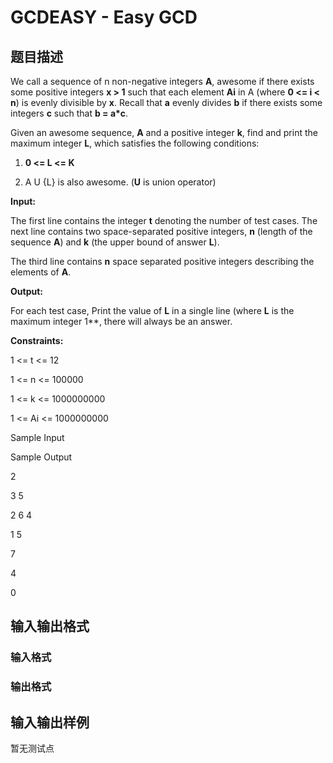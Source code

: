 # GCDEASY - Easy GCD

## 题目描述

We call a sequence of n non-negative integers **A**, awesome if there exists some positive integers **x > 1** such that each element **Ai** in A (where **0 <= i < n**) is evenly divisible by **x**. Recall that **a** evenly divides **b** if there exists some integers **c** such that **b = a\*c**.

Given an awesome sequence, **A** and a positive integer **k**, find and print the maximum integer **L**, which satisfies the following conditions:

1. **0 <= L <= K**

2. A U {L} is also awesome. (**U** is union operator)

**Input:**

The first line contains the integer **t** denoting the number of test cases. The next line contains two space-separated positive integers, **n** (length of the sequence **A**) and **k** (the upper bound of answer **L**).

The third line contains **n** space separated positive integers describing the elements of **A**.

**Output:**

For each test case, Print the value of **L** in a single line (where **L** is the maximum integer  1**, there will always be an answer.

**Constraints:**

1 <= t <= 12

1 <= n <= 100000

1 <= k <= 1000000000

1 <= Ai <= 1000000000

Sample Input

Sample Output

2

3 5

2 6 4

1 5

7

4

0

## 输入输出格式

### 输入格式

### 输出格式

## 输入输出样例

暂无测试点

